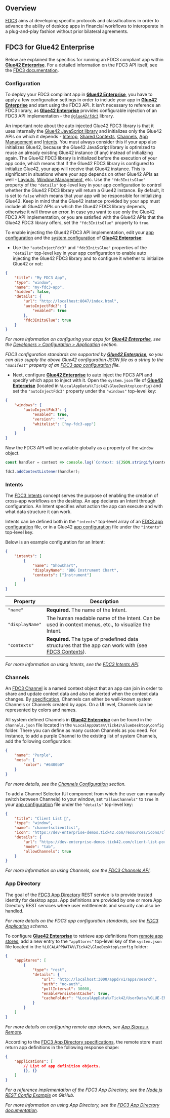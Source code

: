 ## Overview

[FDC3](https://fdc3.finos.org/) aims at developing specific protocols and classifications in order to advance the ability of desktop apps in financial workflows to interoperate in a plug-and-play fashion without prior bilateral agreements.

## FDC3 for Glue42 Enterprise

<glue42 name="addClass" class="colorSection" element="p" text="Available since Glue42 Enterprise 3.9">

Below are explained the specifics for running an FDC3 compliant app within [**Glue42 Enterprise**](https://glue42.com/enterprise/). For a detailed information on the FDC3 API itself, see the [FDC3 documentation](https://fdc3.finos.org/docs/fdc3-intro).

### Configuration

To deploy your FDC3 compliant app in [**Glue42 Enterprise**](https://glue42.com/enterprise/), you have to apply a few configuration settings in order to include your app in [**Glue42 Enterprise**](https://glue42.com/enterprise/) and start using the FDC3 API. It isn't necessary to reference an FDC3 library, as [**Glue42 Enterprise**](https://glue42.com/enterprise/) provides configurable injection of an FDC3 API implementation - the [`@glue42/fdc3`](https://www.npmjs.com/package/@glue42/fdc3) library.

An important note about the auto injected Glue42 FDC3 library is that it uses internally the [Glue42 JavaScript library](../how-to/glue42-enable-your-app/javascript/index.html) and initializes only the Glue42 APIs on which it depends - [Interop](../../glue42-concepts/data-sharing-between-apps/interop/javascript/index.html), [Shared Contexts](../../glue42-concepts/data-sharing-between-apps/shared-contexts/javascript/index.html), [Channels](../../glue42-concepts/data-sharing-between-apps/channels/javascript/index.html), [App Management](../../glue42-concepts/application-management/javascript/index.html) and [Intents](../../glue42-concepts/intents/javascript/index.html). You must always consider this if your app also initializes Glue42, because the Glue42 JavaScript library is optimized to reuse an already existing Glue42 instance (if any) instead of initializing again. The Glue42 FDC3 library is initialized before the execution of your app code, which means that if the Glue42 FDC3 library is configured to initialize Glue42, your app will receive that Glue42 instance. This is significant in situations where your app depends on other Glue42 APIs as well - [Layouts](../../glue42-concepts/windows/layouts/javascript/index.html), [Window Management](../../glue42-concepts/windows/window-management/javascript/index.html), etc. Use the `"fdc3InitsGlue"` property of the `"details"` top-level key in your app configuration to control whether the Glue42 FDC3 library will return a Glue42 instance. By default, it is set to `false` which means that your app will be responsible for initializing Glue42. Keep in mind that the Glue42 instance provided by your app must include all Glue42 APIs on which the Glue42 FDC3 library depends, otherwise it will throw an error. In case you want to use only the Glue42 FDC3 API implementation, or you are satisfied with the Glue42 APIs that the Glue42 FDC3 library offers, set the `"fdc3InitsGlue"` property to `true`.

To enable injecting the Glue42 FDC3 API implementation, edit your [app configuration](../../developers/configuration/application/index.html) and the [system configuration](../../developers/configuration/system/index.html) of [**Glue42 Enterprise**](https://glue42.com/enterprise/):

- Use the `"autoInjectFdc3"` and `"fdc3InitsGlue"` properties of the `"details"` top-level key in your app configuration to enable auto injecting the Glue42 FDC3 library and to configure it whether to initialize Glue42 or not:

```json
{
    "title": "My FDC3 App",
    "type": "window",
    "name": "my-fdc3-app",
    "hidden": false,
    "details": {
        "url": "http://localhost:8047/index.html",
        "autoInjectFdc3": {
            "enabled": true
        },
        "fdc3InitsGlue": true
    }
}
```

*For more information on configuring your apps for [**Glue42 Enterprise**](https://glue42.com/enterprise/), see the [Developers > Configuration > Application](../../developers/configuration/application/index.html) section.*

*FDC3 configuration standards are supported by [**Glue42 Enterprise**](https://glue42.com/enterprise/), so you can also supply the above Glue42 configuration JSON file as a string to the `"manifest"` property of an [FDC3 app configuration](https://fdc3.finos.org/schemas/1.2/app-directory#tag/Application) file.*

- Next, configure [**Glue42 Enterprise**](https://glue42.com/enterprise/) to auto inject the FDC3 API and specify which apps to inject with it. Open the `system.json` file of [**Glue42 Enterprise**](https://glue42.com/enterprise/) (located in `%LocalAppData%\Tick42\GlueDesktop\config`) and set the `"autoInjectFdc3"` property under the `"windows"` top-level key:

```json
{
    "windows": {
        "autoInjectFdc3": {
            "enabled": true,
            "version": "*",
            "whitelist": ["my-fdc3-app"]
        }
    }
}
```

Now the FDC3 API will be available globally as a property of the `window` object.

```javascript
const handler = context => console.log(`Context: ${JSON.stringify(context)}`);

fdc3.addContextListener(handler);
```

### Intents

The [FDC3 Intents](https://fdc3.finos.org/docs/intents/overview) concept serves the purpose of enabling the creation of cross-app workflows on the desktop. An app declares an Intent through configuration. An Intent specifies what action the app can execute and with what data structure it can work.

Intents can be defined both in the `"intents"` top-level array of an [FDC3 app configuration](https://fdc3.finos.org/schemas/1.2/app-directory#tag/Application) file, or in a Glue42 [app configuration](../../developers/configuration/application/index.html) file under the `"intents"` top-level key.

Below is an example configuration for an Intent:

```json
{
    "intents": [
        {
            "name": "ShowChart",
            "displayName": "BBG Instrument Chart",
            "contexts": ["Instrument"]
        }
    ]
}
```

| Property | Description |
|----------|-------------|
| `"name"` | **Required.** The name of the Intent. |
| `"displayName"` | The human readable name of the Intent. Can be used in context menus, etc., to visualize the Intent. |
| `"contexts"` | **Required.** The type of predefined data structures that the app can work with (see [FDC3 Contexts](https://fdc3.finos.org/docs/context/overview)). |

*For more information on using Intents, see the [FDC3 Intents API](https://fdc3.finos.org/docs/intents/overview).*

### Channels

An [FDC3 Channel](https://fdc3.finos.org/docs/api/ref/Channel) is a named context object that an app can join in order to share and update context data and also be alerted when the context data changes. By [specification](https://fdc3.finos.org/docs/api/spec#context-channels), Channels can either be well-known system Channels or Channels created by apps. On a UI level, Channels can be represented by colors and names.

All system defined Channels in [**Glue42 Enterprise**](https://glue42.com/enterprise/) can be found in the `channels.json` file located in the `%LocalAppData%\Tick42\GlueDesktop\config` folder. There you can define as many custom Channels as you need. For instance, to add a purple Channel to the existing list of system Channels, add the following configuration:

```json
{
    "name": "Purple",
    "meta": {
        "color": "#6400b0"
    }
}
```

*For more details, see the [Channels Configuration](../../developers/configuration/channels/index.html) section.*

To add a Channel Selector (UI component from which the user can manually switch between Channels) to your window, set `"allowChannels"` to `true` in your [app configuration](../../developers/configuration/application/index.html) file under the `"details"` top-level key:

```json
{
    "title": "Client List 🔗",
    "type": "window",
    "name": "channelsclientlist",
    "icon": "https://dev-enterprise-demos.tick42.com/resources/icons/clients.ico",
    "details": {
        "url": "https://dev-enterprise-demos.tick42.com/client-list-portfolio-contact/#/clientlist",
        "mode": "tab",
        "allowChannels": true
    }
}
```

*For more information on using Channels, see the [FDC3 Channels API](https://fdc3.finos.org/docs/api/ref/Channel).*

### App Directory

The goal of the [FDC3 App Directory](https://fdc3.finos.org/docs/app-directory/overview) REST service is to provide trusted identity for desktop apps. App definitions are provided by one or more App Directory REST services where user entitlements and security can also be handled.

*For more details on the FDC3 app configuration standards, see the [FDC3 Application](https://fdc3.finos.org/schemas/1.2/app-directory#tag/Application) schema.*

To configure [**Glue42 Enterprise**](https://glue42.com/enterprise/) to retrieve app definitions from [remote app stores](../../glue42-concepts/application-management/overview/index.html#app_stores-remote), add a new entry to the `"appStores"` top-level key of the `system.json` file located in the `%LOCALAPPDATA%\Tick42\GlueDesktop\config` folder:

```json
{
    "appStores": [
        {
            "type": "rest",
            "details": {
                "url": "http://localhost:3000/appd/v1/apps/search",
                "auth": "no-auth",
                "pollInterval": 30000,
                "enablePersistentCache": true,
                "cacheFolder": "%LocalAppData%/Tick42/UserData/%GLUE-ENV%-%GLUE-REGION%/gcsCache/"
            }
        }
    ]
}
```

*For more details on configuring remote app stores, see [App Stores > Remote](../../glue42-concepts/application-management/overview/index.html#app_stores-remote).*

According to the [FDC3 App Directory specifications](https://fdc3.finos.org/schemas/1.2/app-directory), the remote store must return app definitions in the following response shape:

```json
{
    "applications": [
        // List of app definition objects.
        {}, {}
    ]
}
```

*For a reference implementation of the FDC3 App Directory, see the [Node.js REST Config Example](https://github.com/Glue42/rest-config-example-node-js) on GitHub.*

*For more information on using App Directory, see the [FDC3 App Directory documentation](https://fdc3.finos.org/docs/app-directory/overview).*